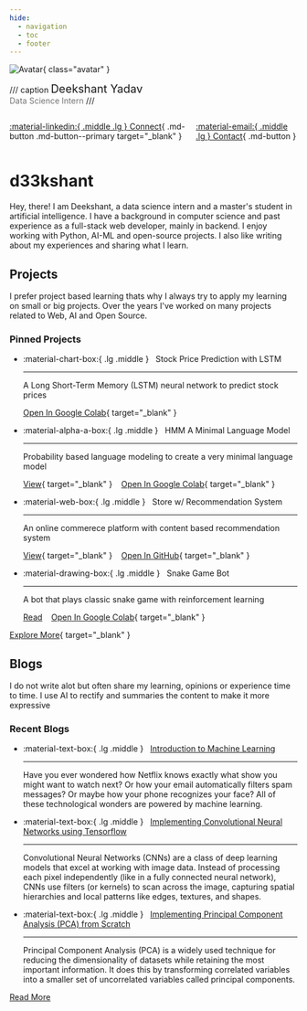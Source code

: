 ```yaml
---
hide:
  - navigation
  - toc
  - footer
---
```


<style>
    .md-typeset {
        padding-top: 0;
    }
    .md-typeset h1, .md-typeset:before {
        display: none;
    }
    .md-main {
        display: flex;
        justify-content: center;
    }
    .md-content {
        max-width: 36.8rem;
        width: 100%;
    }
    .avatar {
        border-radius: 100% !important;
        width: 5rem;
        height: 5rem;
    }
</style>

![Avatar](https://github.com/d33kshant.png){ class="avatar" }  

/// caption
<span style="font-style: normal; font-size: 1.4em;">
Deekshant Yadav
</span>
<br>
<span style="font-style: normal; opacity: .6;">
Data Science Intern
</span>
///

<div markdown style="display: flex; gap: .5rem; justify-content: center;">

[ :material-linkedin:{ .middle .lg } Connect](https://linkedin.com/in/deekshantyadav){ .md-button .md-button--primary target="_blank" }

[ :material-email:{ .middle .lg } Contact](mailto:d33kshant@gmail.com){ .md-button }

<!-- [![Gmail](https://img.shields.io/badge/Contact-D14836?logo=gmail&logoColor=white)](mailto:d33kshant@gmail.com)

[![LinkedIn Learning](https://custom-icon-badges.demolab.com/badge/Connect-0A66C2?logo=linkedin-white&logoColor=fff)](https://linkedin.com/in/deekshantyadav){ target="_blank" } -->

</div>

# d33kshant

Hey, there! I am Deekshant, a data science intern and a master's student in artificial intelligence. I have a background in computer science and past experience as a full-stack web developer, mainly in backend. I enjoy working with Python, AI-ML and open-source projects. I also like writing about my experiences and sharing what I learn.

## Projects

I prefer project based learning thats why I always try to apply my learning on small or big projects. Over the years I've worked on many projects related to Web, AI and Open Source.

### Pinned Projects

<div class="grid cards" markdown>

-   :material-chart-box:{ .lg .middle } &nbsp; Stock Price Prediction with LSTM

    ---
    
    A Long Short-Term Memory (LSTM) neural network to predict stock prices

    [Open In Google Colab](https://colab.research.google.com/drive/1bpPZ1RGcePPlbzrtTKpz4GPmTAGo9zpP?usp=sharing){ target="_blank" }

-   :material-alpha-a-box:{ .lg .middle } &nbsp; HMM A Minimal Language Model

    ---

    Probability based language modeling to create a very minimal language model

    [View](https://hmm-i86r.onrender.com/){ target="_blank" } &nbsp;&nbsp; [Open In Google Colab](https://colab.research.google.com/drive/1Y9I-IkZ3Q-dykvCpXLqcIoLoXMuwKkdf?usp=sharing){ target="_blank" }

-   :material-web-box:{ .lg .middle } &nbsp; Store w/ Recommendation System

    ---

    An online commerece platform with content based recommendation system

    [View](https://bookstore-three-psi.vercel.app/){ target="_blank" } &nbsp;&nbsp; [Open In GitHub](https://github.com/d33kshant/bookstore){ target="_blank" }

-   :material-drawing-box:{ .lg .middle } &nbsp; Snake Game Bot

    ---

    A bot that plays classic snake game with reinforcement learning

    [Read](blog/posts/implementing-q-learning-from-scratch.md) &nbsp;&nbsp; [Open In Google Colab](https://colab.research.google.com/drive/1Le3CKVlJ7HOvXjaKSijIqpr9Mb40X8kQ?usp=sharing){ target="_blank" }

</div>

[Explore More](https://github.com/d33kshant?tab=repositories){ target="_blank" }

## Blogs

I do not write alot but often share my learning, opinions or experience time to time. I use AI to rectify and summaries the content to make it more expressive

### Recent Blogs

<div class="grid stack cards" markdown>

-   :material-text-box:{ .lg .middle } &nbsp; [Introduction to Machine Learning](blog/posts/introduction-to-machine-learning.md)

    ---

    <span class="text-description">
    Have you ever wondered how Netflix knows exactly what show you might want to watch next? Or how your email automatically filters spam messages? Or maybe how your phone recognizes your face? All of these technological wonders are powered by machine learning.
    </span>

-   :material-text-box:{ .lg .middle } &nbsp; [Implementing Convolutional Neural Networks using Tensorflow](blog/posts/implementing-convolutional-neural-networks-using-tensorflow.md)
    
    ---

    <span class="text-description">
    Convolutional Neural Networks (CNNs) are a class of deep learning models that excel at working with image data. Instead of processing each pixel independently (like in a fully connected neural network), CNNs use filters (or kernels) to scan across the image, capturing spatial hierarchies and local patterns like edges, textures, and shapes.
    </span>

-   :material-text-box:{ .lg .middle } &nbsp; [Implementing Principal Component Analysis (PCA) from Scratch](blog/posts/implementing-principal-component-analysis-pca-from-scratch.md)
    
    ---
    
    <span class="text-description">
    Principal Component Analysis (PCA) is a widely used technique for reducing the dimensionality of datasets while retaining the most important information. It does this by transforming correlated variables into a smaller set of uncorrelated variables called principal components.
    <span>

</div>

[Read More](blog/index.md)
